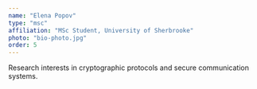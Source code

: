 ```yaml
---
name: "Elena Popov"
type: "msc"
affiliation: "MSc Student, University of Sherbrooke"
photo: "bio-photo.jpg"
order: 5
---
```


Research interests in cryptographic protocols and secure communication systems.